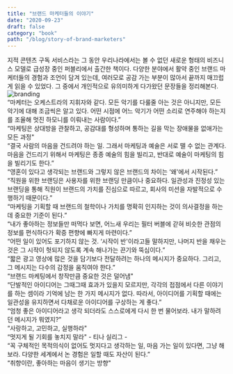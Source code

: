 ```yaml
---
title: "브랜드 마케터들의 이야기"
date: "2020-09-23"
draft: false
category: "book"
path: "/blog/story-of-brand-marketers"
---
```


지적 콘텐츠 구독 서비스라는 그 동안 우리나라에서는 볼 수 없던 새로운 형태의 비즈니스 모델로 급성장 중인 퍼블리에서 출간한 책이다. 다양한 분야에서 활약 중인 브랜드 마케터들의 경험과 조언이 담겨 있는데, 여러모로 공감 가는 부분이 많아서 끝까지 매끄럽게 읽을 수 있었다. 그 중에서 개인적으로 유의미하게 다가왔던 문장들을 정리해본다.
![branding](https://images.unsplash.com/photo-1548094990-c16ca90f1f0d?ixlib=rb-1.2.1&ixid=eyJhcHBfaWQiOjEyMDd9&auto=format&fit=crop&w=1050&q=80)
<br />
“마케터는 오케스트라의 지휘자와 같다. 모든 악기를 다룰줄 아는 것은 아니지만, 모든 악기에 대해 조금씩은 알고 있다. 어떤 시점에 어느 악기가 어떤 소리로 연주해야 하는지를 조율해 멋진 하모니를 이뤄내는 사람이다.”
<br />
“마케팅은 상대방을 관찰하고, 공감대를 형성하며 통하는 길을 막는 장애물을 없애가는 모든 과정"
<br />
“결국 사람의 마음을 건드려야 하는 일. 그래서 마케팅과 예술은 서로 뗄 수 없는 관계다. 마음을 건드리기 위해서 마케팅은 종종 예술의 힘을 빌리고, 반대로 예술이 마케팅의 힘을 빌리기도 한다.”
<br />
“영혼이 있다고 생각되는 브랜드와 그렇지 않은 브랜드의 차이는 ‘왜'에서 시작된다.”
<br />
“직원을 위한 브랜딩은 사용자를 위한 브랜딩 만큼이나 중요하다. 일관성과 진정성 있는 브랜딩을 통해 직원이 브랜드의 가치를 진심으로 따르고, 회사의 미션을 자발적으로 수행하기 때문이다.”
<br />
“마케팅을 기획할 때 브랜드의 철학이나 가치를 명확히 인지하는 것이 의사결정을 하는 데 중요한 기준이 된다.”
<br />
“내가 좋아하는 정보들만 떠먹다 보면, 어느새 우리는 필터 버블에 갇혀 비슷한 관점의 정보를 편식하다가 확증 편향에 빠지게 마련이다.”
<br />
“어떤 일이 있어도 포기하지 않는 것. ‘시작이 반'이라고들 말하지만, 나머지 반을 채우는 것은 그 시작이 헛되지 않도록 계속 해나가는 끈기와 뚝심이다.”
<br />
“짧은 광고 영상에 많은 것을 담기보다 전달하려는 하나의 메시지가 중요하다. 그리고, 그 메시지는 다수의 감정을 움직여야 한다.”
<br />
“브랜드 마케팅에서 창작만큼 중요한 것은 덜어냄"
<br />
“단발적인 아이디어는 그때그때 효과가 있을지 모르지만, 각각의 접점에서 다른 이야기를 하는 셈이라 기억에 남는 한 가지 메시지가 없다. 따라서, 아이디어를 기획할 때에는 일관성을 유지하면서 다채로운 아이디어를 구상하는 게 좋다.”
<br />
“엄청 좋은 아이디어라고 생각 되더라도 스스로에게 다시 한 번 물어보라. 내가 말하려던 메시지가 뭐였지?”
<br />
“사랑하고, 고민하고, 실행하라"
<br />
“멋지게 될 기회를 놓치지 말라" - 티나 실리그 -
<br />
“꼭 구체적인 목적의식이 없어도 멋지다고 생각하는 일, 마음 가는 일이 있다면, 그냥 해보라. 다양한 세계에서 논 경험은 일할 때도 자산이 된다.”
<br />
“취향이란, 좋아하는 마음이 생기는 방향"
